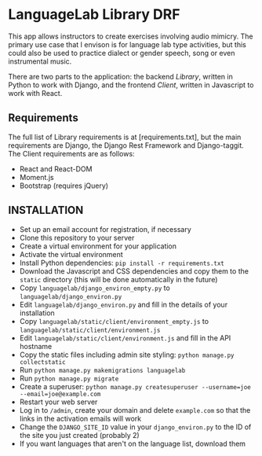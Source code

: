 # LanguageLab Library DRF

This app allows instructors to create exercises involving audio mimicry.  The
primary use case that I envison is for language lab type activities, but this
could also be used to practice dialect or gender speech, song or even
instrumental music.

There are two parts to the application: the backend *Library*, written in Python
to work with Django, and the frontend *Client*, written in Javascript to work
with React.

## Requirements

The full list of Library requirements is at [requirements.txt], but the main
requirements are Django, the Django Rest Framework and Django-taggit.  The
Client requirements are as follows:

* React and React-DOM
* Moment.js
* Bootstrap (requires jQuery)

## INSTALLATION

* Set up an email account for registration, if necessary
* Clone this repository to your server
* Create a virtual environment for your application
* Activate the virtual environment
* Install Python dependencies: `pip install -r requirements.txt`
* Download the Javascript and CSS dependencies and copy them to the `static`
    directory (this will be done automatically in the future)
* Copy `languagelab/django_environ_empty.py` to `languagelab/django_environ.py`
* Edit `languagelab/django_environ.py` and fill in the details of your installation
* Copy `languagelab/static/client/environment_empty.js` to `languagelab/static/client/environment.js`
* Edit `languagelab/static/client/environment.js` and fill in the API hostname
* Copy the static files including admin site styling: `python manage.py collectstatic`
* Run `python manage.py makemigrations languagelab`
* Run `python manage.py migrate`
* Create a superuser: `python manage.py createsuperuser --username=joe --email=joe@example.com`
* Restart your web server
* Log in to `/admin`, create your domain and delete `example.com` so that the links in the activation emails will work
* Change the `DJANGO_SITE_ID` value in your `django_environ.py` to the ID of the site you just created (probably 2)
* If you want languages that aren't on the language list, download them
